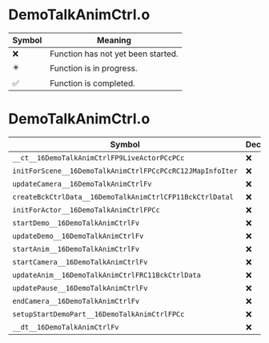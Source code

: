 # DemoTalkAnimCtrl.o
| Symbol | Meaning 
| ------------- | ------------- 
| :x: | Function has not yet been started. 
| :eight_pointed_black_star: | Function is in progress. 
| :white_check_mark: | Function is completed. 


# DemoTalkAnimCtrl.o
| Symbol | Decompiled? |
| ------------- | ------------- |
| `__ct__16DemoTalkAnimCtrlFP9LiveActorPCcPCc` | :x: |
| `initForScene__16DemoTalkAnimCtrlFPCcPCcRC12JMapInfoIter` | :x: |
| `updateCamera__16DemoTalkAnimCtrlFv` | :x: |
| `createBckCtrlData__16DemoTalkAnimCtrlCFP11BckCtrlDatal` | :x: |
| `initForActor__16DemoTalkAnimCtrlFPCc` | :x: |
| `startDemo__16DemoTalkAnimCtrlFv` | :x: |
| `updateDemo__16DemoTalkAnimCtrlFv` | :x: |
| `startAnim__16DemoTalkAnimCtrlFv` | :x: |
| `startCamera__16DemoTalkAnimCtrlFv` | :x: |
| `updateAnim__16DemoTalkAnimCtrlFRC11BckCtrlData` | :x: |
| `updatePause__16DemoTalkAnimCtrlFv` | :x: |
| `endCamera__16DemoTalkAnimCtrlFv` | :x: |
| `setupStartDemoPart__16DemoTalkAnimCtrlFPCc` | :x: |
| `__dt__16DemoTalkAnimCtrlFv` | :x: |

